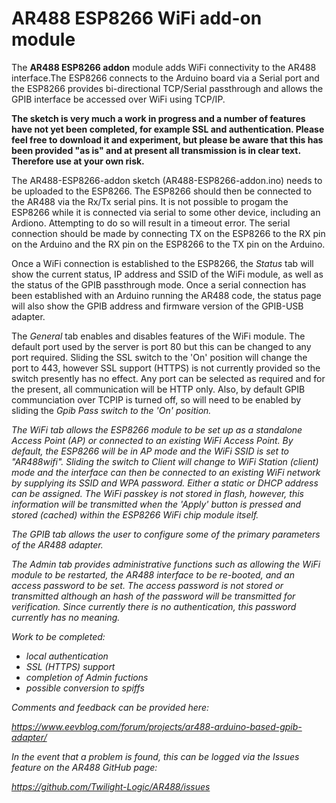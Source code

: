 # AR488 ESP8266 WiFi add-on module

The <B>AR488 ESP8266 addon</B> module adds WiFi connectivity to the AR488 interface.The ESP8266 connects to the Arduino board via a Serial port and the ESP8266 provides bi-directional TCP/Serial passthrough and allows the GPIB interface be accessed over WiFi using TCP/IP.

<b>The sketch is very much a work in progress and a number of features have not yet been completed, for example SSL and authentication. Please feel free to download it and experiment, but please be aware that this has been provided "as is" and at present all transmission is in clear text. Therefore use at your own risk.</b>

The AR488-ESP8266-addon sketch (AR488-ESP8266-addon.ino) needs to be uploaded to the ESP8266. The ESP8266 should then be connected to the AR488 via the Rx/Tx serial pins. It is not possible to progam the ESP8266 while it is connected via serial to some other device, including an Ardiono. Attempting to do so will result in a timeout error. The serial connection should be made by connecting TX on the ESP8266 to the RX pin on the Arduino and the RX pin on the ESP8266 to the TX pin on the Arduino. 

Once a WiFi connection is established to the ESP8266, the <i>Status</i> tab will show the current status,  IP address and SSID of the WiFi module, as well as the status of the GPIB passthrough mode. Once a serial connection has been established with an Arduino running the AR488 code, the status page will also show the GPIB address and firmware version of the GPIB-USB adapter.

The <i>General</i> tab enables and disables features of the WiFi module. The default port used by the server is port 80 but this can be changed to any port required. Sliding the SSL switch to the 'On' position will change the port to 443, however SSL support (HTTPS) is not currently provided so the switch presently has no effect. Any port can be selected as required and for the present, all communication will be HTTP only. Also, by default GPIB communciation over TCPIP is turned off, so will need to be enabled by sliding the <i>Gpib Pass<i> switch to the 'On' position. 

The <i>WiFi</i> tab allows the ESP8266 module to be set up as a standalone Access Point (AP) or connected to an existing WiFi Access Point. By default, the ESP8266 will be in AP mode and the WiFi SSID is set to "AR488wifi". Sliding the switch to Client will change to WiFi Station (client) mode and the interface can then be connected to an existing WiFi network by supplying its SSID and WPA password. Either a static or DHCP address can be assigned. The WiFi passkey is not stored in flash, however, this information will be transmitted when the 'Apply' button is pressed and stored (cached) within the ESP8266 WiFi chip module itself.

The <i>GPIB</i> tab allows the user to configure some of the primary parameters of the AR488 adapter.

The <i>Admin</i> tab provides administrative functions such as allowing the WiFi module to be restarted, the AR488 interface to be re-booted, and an access password to be set. The access password is not stored or transmitted although an hash of the password will be transmitted for verification. Since currently there is no authentication, this password currently has no meaning.

Work to be completed:

- local authentication
- SSL (HTTPS) support
- completion of Admin fuctions
- possible conversion to spiffs

Comments and feedback can be provided here:

https://www.eevblog.com/forum/projects/ar488-arduino-based-gpib-adapter/

In the event that a problem is found, this can be logged via the Issues feature on the AR488 GitHub page:

https://github.com/Twilight-Logic/AR488/issues




